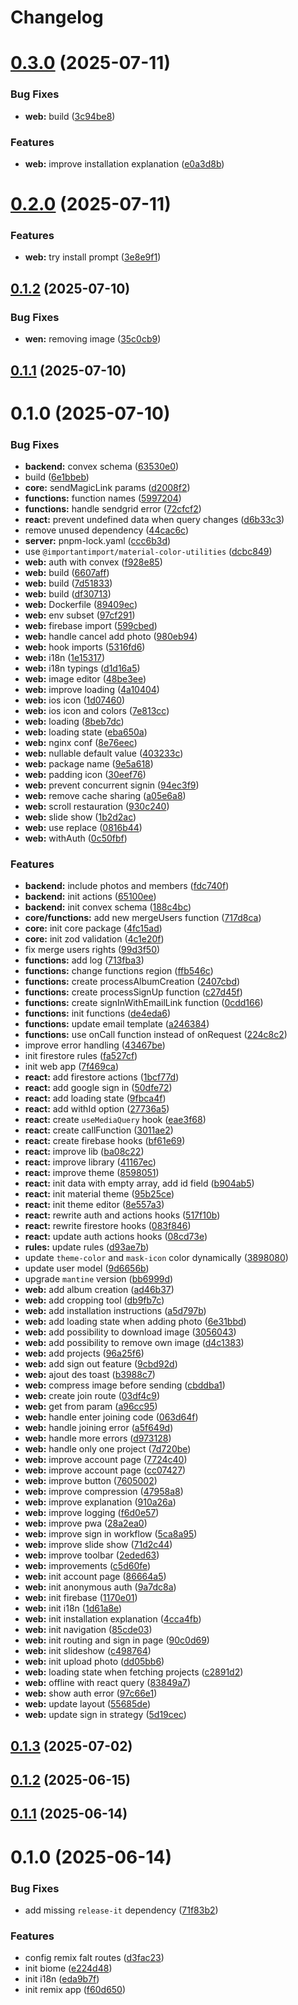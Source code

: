 # Changelog

# [0.3.0](https://github.com/pchmn/prevezic/compare/0.2.0...0.3.0) (2025-07-11)


### Bug Fixes

* **web:** build ([3c94be8](https://github.com/pchmn/prevezic/commit/3c94be8f874fdc790efd435f5dacb17cef133b22))


### Features

* **web:** improve installation explanation ([e0a3d8b](https://github.com/pchmn/prevezic/commit/e0a3d8bdf6549956c7d819d8db3c1d259626f03e))

# [0.2.0](https://github.com/pchmn/prevezic/compare/0.1.2...0.2.0) (2025-07-11)


### Features

* **web:** try install prompt ([3e8e9f1](https://github.com/pchmn/prevezic/commit/3e8e9f1e21128234880d892394bd09563caaa918))

## [0.1.2](https://github.com/pchmn/prevezic/compare/0.1.1...0.1.2) (2025-07-10)


### Bug Fixes

* **wen:** removing image ([35c0cb9](https://github.com/pchmn/prevezic/commit/35c0cb99ab76f30953b2085e323d5ffad92dd006))

## [0.1.1](https://github.com/pchmn/prevezic/compare/0.1.0...0.1.1) (2025-07-10)

# 0.1.0 (2025-07-10)


### Bug Fixes

* **backend:** convex schema ([63530e0](https://github.com/pchmn/prevezic/commit/63530e0232966ba359427f236762735bb466d139))
* build ([6e1bbeb](https://github.com/pchmn/prevezic/commit/6e1bbebc49d5c69f97c86dec31160979305892e5))
* **core:** sendMagicLink params ([d2008f2](https://github.com/pchmn/prevezic/commit/d2008f25d9abcde9682cbe90ed0f35523cb1f3b2))
* **functions:** function names ([5997204](https://github.com/pchmn/prevezic/commit/599720479115113259a36f68dfcfd06f4ab57077))
* **functions:** handle sendgrid error ([72cfcf2](https://github.com/pchmn/prevezic/commit/72cfcf25b5fbc8eaec6f902d8f999034ab97ab9d))
* **react:** prevent undefined data when query changes ([d6b33c3](https://github.com/pchmn/prevezic/commit/d6b33c3dcac6f11e6833de2b1ee396088c807c3d))
* remove unused dependency ([44cac6c](https://github.com/pchmn/prevezic/commit/44cac6c302c65a18ce6753e49ea15af94aec32e5))
* **server:** pnpm-lock.yaml ([ccc6b3d](https://github.com/pchmn/prevezic/commit/ccc6b3d70a913c185590c5468ed3a8636cfa467a))
* use `@importantimport/material-color-utilities` ([dcbc849](https://github.com/pchmn/prevezic/commit/dcbc84953aeea1b14510b3190c3f73c2b5058b1e))
* **web:** auth with convex ([f928e85](https://github.com/pchmn/prevezic/commit/f928e85e64227056329c415c6d622021d7d8e9dd))
* **web:** build ([6607aff](https://github.com/pchmn/prevezic/commit/6607affddfa44755cecea3bfb99ef648189e4401))
* **web:** build ([7d51833](https://github.com/pchmn/prevezic/commit/7d51833d1a79efd23806a3847b9e38e5cc4d320e))
* **web:** build ([df30713](https://github.com/pchmn/prevezic/commit/df30713f4bbeef1ee2fc244ce90d24d221ca4d58))
* **web:** Dockerfile ([89409ec](https://github.com/pchmn/prevezic/commit/89409ec781dcd83932f7a11eb17951765bb95c7c))
* **web:** env subset ([97cf291](https://github.com/pchmn/prevezic/commit/97cf29191a19f3088dc680bac31906f692ec6f88))
* **web:** firebase import ([599cbed](https://github.com/pchmn/prevezic/commit/599cbed5ffc885644279738ddf06ec88fe566e9c))
* **web:** handle cancel add photo ([980eb94](https://github.com/pchmn/prevezic/commit/980eb944f0af9dbbd4ff21a63bdd307cda1be681))
* **web:** hook imports ([5316fd6](https://github.com/pchmn/prevezic/commit/5316fd64ddf9b0012a2ee3b684b68b10e452fe6e))
* **web:** i18n ([1e15317](https://github.com/pchmn/prevezic/commit/1e15317a7593a68a0a9685dbac8f370eeeb657d4))
* **web:** i18n typings ([d1d16a5](https://github.com/pchmn/prevezic/commit/d1d16a5e5cf0b4fb512cfe0917617ba2b78a8a97))
* **web:** image editor ([48be3ee](https://github.com/pchmn/prevezic/commit/48be3ee373385d83449563cc2205a2b6e5b40a0f))
* **web:** improve loading ([4a10404](https://github.com/pchmn/prevezic/commit/4a10404caae26b2a8afe8014e4149eeb37098f68))
* **web:** ios icon ([1d07460](https://github.com/pchmn/prevezic/commit/1d07460aacadbd7068c108375a557974e14ee4c6))
* **web:** ios icon and colors ([7e813cc](https://github.com/pchmn/prevezic/commit/7e813cce37141b941db63da7b5841215c7db76fa))
* **web:** loading ([8beb7dc](https://github.com/pchmn/prevezic/commit/8beb7dc8bd060cf67b10c68877fabac6cdd316c1))
* **web:** loading state ([eba650a](https://github.com/pchmn/prevezic/commit/eba650af6964f6ffb949e90d0bab159cecc75067))
* **web:** nginx conf ([8e76eec](https://github.com/pchmn/prevezic/commit/8e76eecdec80082c5855885aaf97351645354ac3))
* **web:** nullable default value ([403233c](https://github.com/pchmn/prevezic/commit/403233c79d8bd4738cb603ff650a23c99a3d5539))
* **web:** package name ([9e5a618](https://github.com/pchmn/prevezic/commit/9e5a618e5661e5da12df7179a43616983b8fff69))
* **web:** padding icon ([30eef76](https://github.com/pchmn/prevezic/commit/30eef76e1f97faa7156f67923cc7fe6bb575e4d3))
* **web:** prevent concurrent signin ([94ec3f9](https://github.com/pchmn/prevezic/commit/94ec3f9c518aff7f3d5fd90be7ae78adab1344d7))
* **web:** remove cache sharing ([a05e6a8](https://github.com/pchmn/prevezic/commit/a05e6a889c7552ecd9dee7e8c1ffed6ef975ba60))
* **web:** scroll restauration ([930c240](https://github.com/pchmn/prevezic/commit/930c2400740b2fc75bff44d6235bcfe6b40f0b96))
* **web:** slide show ([1b2d2ac](https://github.com/pchmn/prevezic/commit/1b2d2ace1568564d8b12a879c0778d652feacf60))
* **web:** use replace ([0816b44](https://github.com/pchmn/prevezic/commit/0816b447a499b809e16585208af1182dd22f0802))
* **web:** withAuth ([0c50fbf](https://github.com/pchmn/prevezic/commit/0c50fbfeb76b8dc7e7b99f0ac84e83e942bf6159))


### Features

* **backend:** include photos and members ([fdc740f](https://github.com/pchmn/prevezic/commit/fdc740f470120b9961ae49b4b8d434950ce99eee))
* **backend:** init actions ([65100ee](https://github.com/pchmn/prevezic/commit/65100ee059f16139a4842a0094992f7956572fcb))
* **backend:** init convex schema ([188c4bc](https://github.com/pchmn/prevezic/commit/188c4bc2af3d09ac8acdb27e0b958649453cd8e2))
* **core/functions:** add new mergeUsers function ([717d8ca](https://github.com/pchmn/prevezic/commit/717d8caf749e37e3b4c877ba0f361cafe6cd810a))
* **core:** init core package ([4fc15ad](https://github.com/pchmn/prevezic/commit/4fc15adf6ea70c812b340cd9fe5ce637e9e2eb7b))
* **core:** init zod validation ([4c1e20f](https://github.com/pchmn/prevezic/commit/4c1e20fa1570bbfab6d419a05d5e21cef1ae7bf8))
* fix merge users rights ([99d3f50](https://github.com/pchmn/prevezic/commit/99d3f5083b8eeb298a2da5fb97cba1e4084b53e5))
* **functions:** add log ([713fba3](https://github.com/pchmn/prevezic/commit/713fba31821b4fbfb8f5e075f439217968e29e42))
* **functions:** change functions region ([ffb546c](https://github.com/pchmn/prevezic/commit/ffb546cfedd10b2514fca59dbc364c66bbbb24ac))
* **functions:** create processAlbumCreation ([2407cbd](https://github.com/pchmn/prevezic/commit/2407cbd0a3eb9fde47ea2cd65d6c1a63625f79d6))
* **functions:** create processSignUp function ([c27d45f](https://github.com/pchmn/prevezic/commit/c27d45f68dba90527633f461b902751cce048a02))
* **functions:** create signInWithEmailLink function ([0cdd166](https://github.com/pchmn/prevezic/commit/0cdd1669c57cb69be23fba641fcd75d1b0912baf))
* **functions:** init functions ([de4eda6](https://github.com/pchmn/prevezic/commit/de4eda6eaa6b2fcb662168ce36b2a1ec736907ca))
* **functions:** update email template ([a246384](https://github.com/pchmn/prevezic/commit/a2463842c6e367faa3bd705cf06dfc0f0e6ae1c5))
* **functions:** use onCall function instead of onRequest ([224c8c2](https://github.com/pchmn/prevezic/commit/224c8c2278ad583b0611a31b2c7ef6056a94f0f8))
* improve error handling ([43467be](https://github.com/pchmn/prevezic/commit/43467be7bd741a0f8f0b2b3f6dfc151656c22cd3))
* init firestore rules ([fa527cf](https://github.com/pchmn/prevezic/commit/fa527cfee97ff33e9fd30b1354ff2584e7dcf474))
* init web app ([7f469ca](https://github.com/pchmn/prevezic/commit/7f469cad15dc283563bab51ba15c7acf17cc80dc))
* **react:** add firestore actions ([1bcf77d](https://github.com/pchmn/prevezic/commit/1bcf77d4944aeb7749a3553876424c3a52574466))
* **react:** add google sign in ([50dfe72](https://github.com/pchmn/prevezic/commit/50dfe722ef0fb405b0eed1410536a1edba407d42))
* **react:** add loading state ([9fbca4f](https://github.com/pchmn/prevezic/commit/9fbca4f819bb041f152bc3e354276c1918bb2327))
* **react:** add withId option ([27736a5](https://github.com/pchmn/prevezic/commit/27736a5cfc76dc94011c251c46b422a8a2aa4b6c))
* **react:** create `useMediaQuery` hook ([eae3f68](https://github.com/pchmn/prevezic/commit/eae3f680d69694dca2180ebaf303df99d2f19715))
* **react:** create callFunction ([3011ae2](https://github.com/pchmn/prevezic/commit/3011ae2fd877cd97ee4ff83c457e71c9473db306))
* **react:** create firebase hooks ([bf61e69](https://github.com/pchmn/prevezic/commit/bf61e695905146b3de1830740464bcffb1dcc07a))
* **react:** improve lib ([ba08c22](https://github.com/pchmn/prevezic/commit/ba08c22bddb38fbf225af52da48610cb8e23d038))
* **react:** improve library ([41167ec](https://github.com/pchmn/prevezic/commit/41167ec114f780e7af79cf0d2241c87ca2a2fe8e))
* **react:** improve theme ([8598051](https://github.com/pchmn/prevezic/commit/8598051a9564c8bcc5c805cbf8b1717b1b41e716))
* **react:** init data with empty array, add id field ([b904ab5](https://github.com/pchmn/prevezic/commit/b904ab5970d2f667f50cfbbea00f80f6aa39f044))
* **react:** init material theme ([95b25ce](https://github.com/pchmn/prevezic/commit/95b25ced1aac3b0f10c94923cf6ee54edbcdda89))
* **react:** init theme editor ([8e557a3](https://github.com/pchmn/prevezic/commit/8e557a366760c0a8ee4c6e301c78d6821741cc36))
* **react:** rewrite auth and actions hooks ([517f10b](https://github.com/pchmn/prevezic/commit/517f10b9b63a42f12227a27020860483ed87aa4e))
* **react:** rewrite firestore hooks ([083f846](https://github.com/pchmn/prevezic/commit/083f8461c6b8daf266655296fe6f7e8624b5a3c4))
* **react:** update auth actions hooks ([08cd73e](https://github.com/pchmn/prevezic/commit/08cd73e9c4626bdeadbb9a072d4fff4238ff8340))
* **rules:** update rules ([d93ae7b](https://github.com/pchmn/prevezic/commit/d93ae7bb880b80eb96359187ff43313042c0ae39))
* update `theme-color` and `mask-icon` color dynamically ([3898080](https://github.com/pchmn/prevezic/commit/3898080dcad1216fe2f7bd4b0a130b026786063c))
* update user model ([9d6656b](https://github.com/pchmn/prevezic/commit/9d6656ba0d197bdd7e32194d24a79cd45eb8d9ac))
* upgrade `mantine` version ([bb6999d](https://github.com/pchmn/prevezic/commit/bb6999d08d0b7a267426e4563152092e15fb8870))
* **web:** add album creation ([ad46b37](https://github.com/pchmn/prevezic/commit/ad46b376878c7589ae3ebbf57aa0eac398450b17))
* **web:** add cropping tool ([db9fb7c](https://github.com/pchmn/prevezic/commit/db9fb7c5527ebd37e13df5dced2c54aa120f8048))
* **web:** add installation instructions ([a5d797b](https://github.com/pchmn/prevezic/commit/a5d797b425b1b0d2de9005d9ad16a817a8a01752))
* **web:** add loading state when adding photo ([6e31bbd](https://github.com/pchmn/prevezic/commit/6e31bbd8fb8f90173638e1501cec4de41c945204))
* **web:** add possibility to download image ([3056043](https://github.com/pchmn/prevezic/commit/30560437c187fd53c3cf96df495ed797a9e78666))
* **web:** add possibility to remove own image ([d4c1383](https://github.com/pchmn/prevezic/commit/d4c1383ce0ac9825f13c7cb140fbf99aaef76947))
* **web:** add projects ([96a25f6](https://github.com/pchmn/prevezic/commit/96a25f6e8d33bafd19743b8951c6c4890b1609d0))
* **web:** add sign out feature ([9cbd92d](https://github.com/pchmn/prevezic/commit/9cbd92de7cd8b8294da58ffb7928511ba75a36be))
* **web:** ajout des toast ([b3988c7](https://github.com/pchmn/prevezic/commit/b3988c74ae11a4da75ca136c7864dac6f60ec90a))
* **web:** compress image before sending ([cbddba1](https://github.com/pchmn/prevezic/commit/cbddba144528a3bdfe09be0b925690c064ee29e8))
* **web:** create join route ([03df4c9](https://github.com/pchmn/prevezic/commit/03df4c9309659fe1ae2512e9dca24eb1de6286ec))
* **web:** get from param ([a96cc95](https://github.com/pchmn/prevezic/commit/a96cc95a5c0bd14b1b30df92740b3db5b51bac70))
* **web:** handle enter joining code ([063d64f](https://github.com/pchmn/prevezic/commit/063d64fdc2127a0620c5aea3d6312c2840f95906))
* **web:** handle joining error ([a5f649d](https://github.com/pchmn/prevezic/commit/a5f649d99db216347d5ddd7ff0f29179219e3c0b))
* **web:** handle more errors ([d973128](https://github.com/pchmn/prevezic/commit/d97312825f66a38a53d0a75b2fe939dc6c8aa49a))
* **web:** handle only one project ([7d720be](https://github.com/pchmn/prevezic/commit/7d720bea28020836c59dded8e5f38c99368973fd))
* **web:** improve account page ([7724c40](https://github.com/pchmn/prevezic/commit/7724c40da1c3d6a3bf2039f27d74446146df5447))
* **web:** improve account page ([cc07427](https://github.com/pchmn/prevezic/commit/cc07427f334ee41eff41be5b5e4750d24aae121c))
* **web:** improve button ([7605002](https://github.com/pchmn/prevezic/commit/76050028defae3b511c6ff89a8e7b8fb0f859fbf))
* **web:** improve compression ([47958a8](https://github.com/pchmn/prevezic/commit/47958a86a9bd116562bf8cfff2f68ba3dc3fee3b))
* **web:** improve explanation ([910a26a](https://github.com/pchmn/prevezic/commit/910a26a01a9959c077dfb82c71b24dacb3098858))
* **web:** improve logging ([f6d0e57](https://github.com/pchmn/prevezic/commit/f6d0e579e6566081c812756edd20042ff358fd35))
* **web:** improve pwa ([28a2ea0](https://github.com/pchmn/prevezic/commit/28a2ea02e9409083644abacf06df5bbc88ab05d3))
* **web:** improve sign in workflow ([5ca8a95](https://github.com/pchmn/prevezic/commit/5ca8a95f634e7c6e3f88018c23392e3dd6a15994))
* **web:** improve slide show ([71d2c44](https://github.com/pchmn/prevezic/commit/71d2c44f16b57f93592a49aee1bbb877a79713c7))
* **web:** improve toolbar ([2eded63](https://github.com/pchmn/prevezic/commit/2eded6360bf57a1765132a254b7d37607122d309))
* **web:** improvements ([c5d60fe](https://github.com/pchmn/prevezic/commit/c5d60fe0f751c082c85d8bb0aa2b0d2a18f24602))
* **web:** init account page ([86664a5](https://github.com/pchmn/prevezic/commit/86664a5aedf9317ba6606f1de5692d694b571636))
* **web:** init anonymous auth ([9a7dc8a](https://github.com/pchmn/prevezic/commit/9a7dc8a4f1411325120dd7ae43002a28d66f6899))
* **web:** init firebase ([1170e01](https://github.com/pchmn/prevezic/commit/1170e019ea2a4feaf0b074cfe0f841b93a6d3434))
* **web:** init i18n ([1d61a8e](https://github.com/pchmn/prevezic/commit/1d61a8e778909736740321f0114d00eefcbea491))
* **web:** init installation explanation ([4cca4fb](https://github.com/pchmn/prevezic/commit/4cca4fb9da204b6da5944e0a1faee16046c6e301))
* **web:** init navigation ([85cde03](https://github.com/pchmn/prevezic/commit/85cde039419daff48e8c10877a73ef1207bff744))
* **web:** init routing and sign in page ([90c0d69](https://github.com/pchmn/prevezic/commit/90c0d69e507c416b0490c5c70cde112069d2a31c))
* **web:** init slideshow ([c498764](https://github.com/pchmn/prevezic/commit/c498764bfde98996c703ccbe9230771e2a3b1e29))
* **web:** init upload photo ([dd05bb6](https://github.com/pchmn/prevezic/commit/dd05bb69554da88ab8224949743d2b4f4173150a))
* **web:** loading state when fetching projects ([c2891d2](https://github.com/pchmn/prevezic/commit/c2891d29b45602b686874d67bb192016df12ee72))
* **web:** offline with react query ([83849a7](https://github.com/pchmn/prevezic/commit/83849a7712d5e1ec7e30d4df630c300ff7807246))
* **web:** show auth error ([97c66e1](https://github.com/pchmn/prevezic/commit/97c66e1cd90d08107effa8485753dcb500cf9f5b))
* **web:** update layout ([55685de](https://github.com/pchmn/prevezic/commit/55685de51683d94655df1d7ea636c6fdec80d72e))
* **web:** update sign in strategy ([5d19cec](https://github.com/pchmn/prevezic/commit/5d19cec919688dd98f769f66ca0fe261d19fa58f))

## [0.1.3](https://github.com/pchmn/kipzat/compare/0.1.2...0.1.3) (2025-07-02)

## [0.1.2](https://github.com/pchmn/kipzat/compare/0.1.1...0.1.2) (2025-06-15)

## [0.1.1](https://github.com/pchmn/kipzat/compare/0.1.0...0.1.1) (2025-06-14)

# 0.1.0 (2025-06-14)


### Bug Fixes

* add missing `release-it` dependency ([71f83b2](https://github.com/pchmn/kipzat/commit/71f83b2ec7e090542c6cc5eea9e2083843af6de8))


### Features

* config remix falt routes ([d3fac23](https://github.com/pchmn/kipzat/commit/d3fac2312090a2ddf5eae540a36b828b3f1b4679))
* init biome ([e224d48](https://github.com/pchmn/kipzat/commit/e224d4817fa84f8367165260265c6fa29b8192e6))
* init i18n ([eda9b7f](https://github.com/pchmn/kipzat/commit/eda9b7f76ce461a29cf70980044956f5bbcfc330))
* init remix app ([f60d650](https://github.com/pchmn/kipzat/commit/f60d650c4a6f428364c43535f5f73d372d09d5f2))
